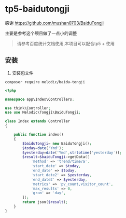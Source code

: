 # tp5-baidutongji

感谢   https://github.com/mushan0703/BaiduTongji

主要是参考这个项目做了一点小的调整


>请参考百度统计文档使用,本项目可以配合tp5 + 使用
## 安装

1. 安装包文件

  ```shell
 composer require melodic/baidu-tongji
  ```

```php
<?php

namespace app\Index\Controllers;

use think\Controller;
use use Melodic\Tongji\BaiduTongji;

class Index extends Controller
{

    public function index()
    {
        $baiduTongji= new BaiduTongji();
        $today=date('Ymd');
        $yesterday=date('Ymd',strtotime('yesterday'));
        $result=$baiduTongji->getData([
            'method' => 'trend/time/a',
            'start_date' => $today,
            'end_date' => $today,
            'start_date2' => $yesterday,
            'end_date2' => $yesterday,
            'metrics' => 'pv_count,visitor_count',
            'max_results' => 0,
            'gran' => 'day',
        ]);
        return json($result);
    }
}
```


